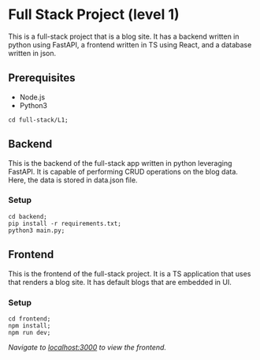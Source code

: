 # Full Stack Project (level 1)

This is a full-stack project that is a blog site. It has a backend written in python using FastAPI, a frontend written in TS using React, and a database written in json.

## Prerequisites

- Node.js
- Python3


```
cd full-stack/L1;
```

## Backend

This is the backend of the full-stack app written in python leveraging FastAPI.
It is capable of performing CRUD operations on the blog data.
Here, the data is stored in data.json file.

### Setup

```
cd backend;
pip install -r requirements.txt;
python3 main.py;
```

## Frontend

This is the frontend of the full-stack project. It is a TS application that uses that renders a blog site.
It has default blogs that are embedded in UI.

### Setup

```
cd frontend;
npm install;
npm run dev;
```

<i>Navigate to [localhost:3000](http://localhost:3000) to view the frontend.</i>

